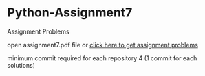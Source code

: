# Python-Assignment7

Assignment Problems


open assignment7.pdf file or [click here to get assignment problems](https://github.com/amirkhan1092/python-assignment7/blob/master/assignment7.pdf)


minimum commit required for each repository 4 (1 commit for each solutions)
